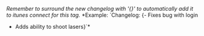 *Remember to surround the new changelog with '{}' to automatically add it to itunes connect for this tag.*
*Example: `Changelog: {- Fixes bug with login
- Adds ability to shoot lasers}`*
